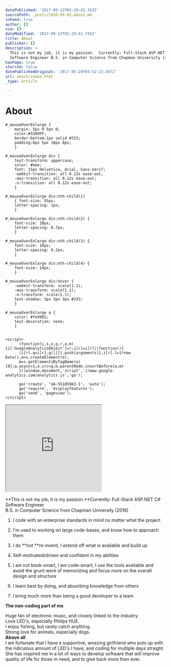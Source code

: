 ```yaml
---
datePublished: '2017-09-12T05:29:42.353Z'
sourcePath: _posts/2016-09-02-about.md
inFeed: true
author: []
via: {}
dateModified: '2017-09-12T05:29:41.745Z'
title: About
publisher: {}
description: >-
  This is not my job, it is my passion.  Currently: Full-Stack ASP.NET C#
  Software Engineer B.S. in Computer Science from Chapman University (2016)
hasPage: true
starred: false
datePublishedOriginal: '2017-05-29T04:52:22.567Z'
url: about/index.html
_type: Article

---
```

# About

    #_mouseOverEnlarge { 
    	margin: 5px 0 5px 0;
    	color:#3399FF; 
    	border-bottom:1px solid #333;
    	padding:8px 5px 10px 8px;
    	}
    	
    #_mouseOverEnlarge div { 
    	text-transform: uppercase; 
    	color: #eee; 
    	font: 15px Helvetica, Arial, Sans-Serif;
    	-webkit-transition: all 0.12s ease-out;
        -moz-transition: all 0.12s ease-out;
        -o-transition: all 0.12s ease-out;
    	}
    	
    #_mouseOverEnlarge div:nth-child(1) 
    	{ font-size: 55px; 
    	letter-spacing: 1px;
    	}
    	
    #_mouseOverEnlarge div:nth-child(2) { 
    	font-size: 28px; 
    	letter-spacing: 0.7px; 
    	}
    	
    #_mouseOverEnlarge div:nth-child(3) { 
    	font-size: 18px; 
    	letter-spacing: 0.2px; 
    	}
    	
    #_mouseOverEnlarge div:nth-child(4) { 
    	font-size: 14px; 
    	}
    	
    #_mouseOverEnlarge div:hover {
    	-webkit-transform: scale(1.1);
    	-moz-transform: scale(1.1);
    	-o-transform: scale(1.1); 
    	text-shadow: 3px 3px 3px #333; 
    	}
    	
    #_mouseOverEnlarge a {
    	color: #fe4902;
    	text-decoration: none; 
    	}
    	

    <script>
    	  (function(i,s,o,g,r,a,m){i['GoogleAnalyticsObject']=r;i[r]=i[r]||function(){
    	  (i[r].q=i[r].q||[]).push(arguments)},i[r].l=1*new Date();a=s.createElement(o),
    	  m=s.getElementsByTagName(o)[0];a.async=1;a.src=g;m.parentNode.insertBefore(a,m)
    	  })(window,document,'script','//www.google-analytics.com/analytics.js','ga');
    
    	  ga('create', 'UA-55185963-1', 'auto');
    	  ga('require', 'displayfeatures');
    	  ga('send', 'pageview');
    </script>
    

<iframe src="https://the-grid.github.io/ed-userhtml/?g=eJyzScksU8hMsVWKz80vLU71L0stcs3LSSxKT1Wy47IBStrZpOXnlSgk5-fkF9kqKRukmpsnAeV8MstSbfTB8vogBdgUp6WkpRkYKNmFZORlY1GrpoBqdFqaqZl5spKdc35KqoaCph6aFjCPCwAv5Dh2" height="271" style=""></iframe>

**This is not my job, it is my passion.**Currently: Full-Stack ASP.NET C\# Software Engineer  
B.S. in Computer Science from Chapman University (2016)

1. I code with an enterprise standards in mind no matter what the project

1. I'm used to working on large code-bases, and know how to approach them
2. I do **not **re-invent, I extend off what is available and build up
3. Self-motivated/driven and confident in my abilities
4. I am not book-smart, I am code-smart, I use the tools available and avoid the grunt work of memorizing and focus more on the overall design and structure
5. I learn best by doing, and absorbing knowledge from others
6. I bring much more than being a good developer to a team

**The non-coding part of me**

Huge fan of electronic music, and closely linked to the industry.   
Love LED's, especially Philips HUE.  
I enjoy fishing, but rarely catch anything.  
Strong love for animals, especially dogs.  
**Above all**  
I am fortunate that I have a supportive, amazing girlfriend who puts up with the ridiculous amount of LED's I have, and coding for multiple days straight. She has inspired me in a lot of ways to develop software that will improve quality of life for those in need, and to give back more than ever.